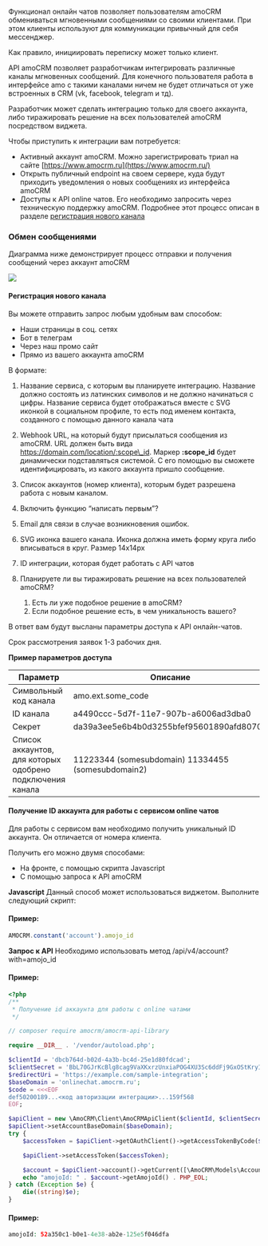 
<a name="common-info"></a>

Функционал онлайн чатов позволяет пользователям amoCRM обмениваться мгновенными сообщениями со своими клиентами. При этом клиенты используют для коммуникации привычный для себя мессенджер.

Как правило, инициировать переписку может только клиент.

API amoCRM позволяет разработчикам интегрировать различные каналы мгновенных сообщений. Для конечного пользователя работа в интерфейсе amo с такими каналами ничем не будет отличаться от уже встроенных в CRM (vk, facebook, telegram и тд).

Разработчик может сделать интеграцию только для своего аккаунта, либо тиражировать решение на всех пользователей amoCRM посредством виджета.

Чтобы приступить к интеграции вам потребуется:

*   Активный аккаунт amoCRM. Можно зарегистрировать триал на сайте [https://www.amocrm.ru](https://www.amocrm.ru/)
*   Открыть публичный endpoint на своем сервере, куда будут приходить уведомления о новых сообщениях из интерфейса amoCRM
*   Доступы к API online чатов. Его необходимо запросить через техническую поддержку amoCRM. Подробнее этот процесс описан в разделе [регистрация нового канала](#chats-cap-channel-register)

<a name="8403f6da-db84-47a7-8ca0-61d9e6446965"></a>

### Обмен сообщениями

Диаграмма ниже демонстрирует процесс отправки и получения сообщений
через аккаунт amoCRM

![](https://amocrm.ru/uploads/2019/06/Диаграмма.jpg)

#### <span id="chats-cap-channel-register"></span>Регистрация нового канала

Вы можете отправить запрос любым удобным вам способом:

-   Наши страницы в соц. сетях
-   Бот в телеграм
-   Через наш промо сайт
-   Прямо из вашего аккаунта amoCRM

В формате:

1.  Название сервиса, с которым вы планируете интеграцию. Название
    должно состоять из латинских символов и не должно начинаться с
    цифры. Название сервиса будет отображаться вместе с SVG иконкой в
    социальном профиле, то есть под именем контакта, созданного с
    помощью данного канала чата

2.  Webhook URL, на который будут присылаться сообщения из amoCRM. URL
    должен быть вида https://domain.com/location/:scope\_id. Маркер
    **:scope\_id** будет динамически подставляться системой. С его
    помощью вы сможете идентифицировать, из какого аккаунта пришло
    сообщение.

3.  Список аккаунтов (номер клиента), которым будет разрешена работа с
    новым каналом.

4.  Включить функцию “написать первым”?

5.  Email для связи в случае возникновения ошибок.

6.  SVG иконка вашего канала. Иконка должна иметь форму круга либо
    вписываться в круг. Размер 14х14px

7.  ID интеграции, которая будет работать с API чатов

8.  Планируете ли вы тиражировать решение на всех пользователей amoCRM?

    1.  Есть ли уже подобное решение в amoCRM?
    2.  Если подобное решение есть, в чем уникальность вашего?

В ответ вам будут высланы параметры доступа к API онлайн-чатов.

Срок рассмотрения заявок 1-3 рабочих дня.

**Пример параметров доступа**

| Параметр | Описание |
|--|--|
|Символьный код канала | amo.ext.some_code|
|ID канала|a4490ccc-5d7f-11e7-907b-a6006ad3dba0|
|Секрет|da39a3ee5e6b4b0d3255bfef95601890afd80709|
|Список аккаунтов, для которых одобрено подключения канала | 11223344 (somesubdomain) 11334455 (somesubdomain2)|




<a name="d7ae908e-6d3c-46b8-b688-0329b8cec8e0"></a>

#### Получение ID аккаунта для работы с сервисом online чатов

Для работы с сервисом вам необходимо получить уникальный ID аккаунта. Он отличается от номера клиента.

Получить его можно двумя способами:

*   На фронте, с помощью скрипта Javascript
*   C помощью запроса к API amoCRM

**Javascript** 
Данный способ может использоваться виджетом. Выполните следующий скрипт:

#### Пример:

```javascript
AMOCRM.constant('account').amojo_id
```

**Запрос к API**
Необходимо использовать метод /api/v4/account?with=amojo_id
            

#### Пример:

```php
<?php
/**
 * Получение id аккаунта для работы с online чатами
 */

// composer require amocrm/amocrm-api-library

require __DIR__ . '/vendor/autoload.php';

$clientId = 'dbcb764d-b02d-4a3b-bc4d-25e1d80fdcad';
$clientSecret = 'BbL70GJrKcBlg8cag9VaXKxrzUnxiaPOG4XU3Sc6ddFj9GxOStKryI4wOK4g9kjo';
$redirectUri = 'https://example.com/sample-integration';
$baseDomain = 'onlinechat.amocrm.ru';
$code = <<<EOF
def50200189...<код авторизации интеграции>...159f568
EOF;

$apiClient = new \AmoCRM\Client\AmoCRMApiClient($clientId, $clientSecret, $redirectUri);
$apiClient->setAccountBaseDomain($baseDomain);
try {
    $accessToken = $apiClient->getOAuthClient()->getAccessTokenByCode($code);

    $apiClient->setAccessToken($accessToken);

    $account = $apiClient->account()->getCurrent([\AmoCRM\Models\AccountModel::AMOJO_ID]);
    echo "amojoId: " . $account->getAmojoId() . PHP_EOL;
} catch (Exception $e) {
    die((string)$e);
} 
```
#### Пример:

```php
amojoId: 52a350c1-b0e1-4e38-ab2e-125e5f046dfa
```

<!-- Generated at Thu, 04 Mar 2021 16:31:56 +0000. amoCRM Documentation Generator -->